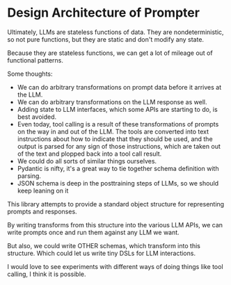 # Design Architecture of Prompter

Ultimately, LLMs are stateless functions of data.  They are nondeterministic, so not pure functions, but they are static and don't modify any state.

Because they are stateless functions, we can get a lot of mileage out of functional patterns.

Some thoughts:
- We can do arbitrary transformations on prompt data before it arrives at the LLM.
- We can do arbitrary transformations on the LLM response as well.
- Adding state to LLM interfaces, which some APIs are starting to do, is best avoided.
- Even today, tool calling is a result of these transformations of prompts on the way in and out of the LLM.  The tools are converted into text instructions about how to indicate that they should be used, and the output is parsed for any sign of those instructions, which are taken out of the text and plopped back into a tool call result.
- We could do all sorts of similar things ourselves.
- Pydantic is nifty, it's a great way to tie together schema definition with parsing.
- JSON schema is deep in the posttraining steps of LLMs, so we should keep leaning on it

This library attempts to provide a standard object structure for representing prompts and responses.

By writing transforms from this structure into the various LLM APIs, we can write prompts once and run them against any LLM we want.

But also, we could write OTHER schemas, which transform into this structure.  Which could let us write tiny DSLs for LLM interactions.

I would love to see experiments with different ways of doing things like tool calling, I think it is possible.